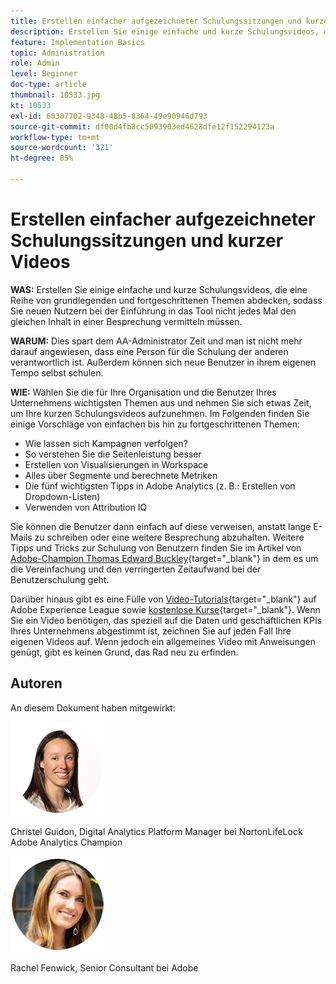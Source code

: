 ```yaml
---
title: Erstellen einfacher aufgezeichneter Schulungssitzungen und kurzer Videos
description: Erstellen Sie einige einfache und kurze Schulungsvideos, die eine Reihe von grundlegenden und fortgeschrittenen Themen abdecken, sodass Sie neuen Nutzern bei der Einführung in das Tool nicht jedes Mal den gleichen Inhalt in einer Besprechung vermitteln müssen.
feature: Implementation Basics
topic: Administration
role: Admin
level: Beginner
doc-type: article
thumbnail: 10533.jpg
kt: 10533
exl-id: 60307702-9348-48b5-8364-49e90946d793
source-git-commit: df00d4fb8cc5093903ed4628dfe12f152294123a
workflow-type: tm+mt
source-wordcount: '321'
ht-degree: 85%

---
```


# Erstellen einfacher aufgezeichneter Schulungssitzungen und kurzer Videos

**WAS:** Erstellen Sie einige einfache und kurze Schulungsvideos, die eine Reihe von grundlegenden und fortgeschrittenen Themen abdecken, sodass Sie neuen Nutzern bei der Einführung in das Tool nicht jedes Mal den gleichen Inhalt in einer Besprechung vermitteln müssen.

**WARUM:** Dies spart dem AA-Administrator Zeit und man ist nicht mehr darauf angewiesen, dass eine Person für die Schulung der anderen verantwortlich ist. Außerdem können sich neue Benutzer in ihrem eigenen Tempo selbst schulen.

**WIE:** Wählen Sie die für Ihre Organisation und die Benutzer Ihres Unternehmens wichtigsten Themen aus und nehmen Sie sich etwas Zeit, um Ihre kurzen Schulungsvideos aufzunehmen. Im Folgenden finden Sie einige Vorschläge von einfachen bis hin zu fortgeschrittenen Themen:

* Wie lassen sich Kampagnen verfolgen?
* So verstehen Sie die Seitenleistung besser
* Erstellen von Visualisierungen in Workspace
* Alles über Segmente und berechnete Metriken
* Die fünf wichtigsten Tipps in Adobe Analytics (z. B.: Erstellen von Dropdown-Listen)
* Verwenden von Attribution IQ

Sie können die Benutzer dann einfach auf diese verweisen, anstatt lange E-Mails zu schreiben oder eine weitere Besprechung abzuhalten. Weitere Tipps und Tricks zur Schulung von Benutzern finden Sie im Artikel von [Adobe-Champion Thomas Edward Buckley](https://experienceleague.adobe.com/docs/analytics-learn/tutorials/administration/key-admin-skills/simplify-training-users.html?lang=de){target="_blank"} in dem es um die Vereinfachung und den verringerten Zeitaufwand bei der Benutzerschulung geht.

Darüber hinaus gibt es eine Fülle von [Video-Tutorials](https://experienceleague.adobe.com/docs/analytics-learn/tutorials/overview.html?lang=de){target="_blank"} auf Adobe Experience League sowie [kostenlose Kurse](https://experienceleague.adobe.com/?lang=de#dashboard/learning){target="_blank"}. Wenn Sie ein Video benötigen, das speziell auf die Daten und geschäftlichen KPIs Ihres Unternehmens abgestimmt ist, zeichnen Sie auf jeden Fall Ihre eigenen Videos auf. Wenn jedoch ein allgemeines Video mit Anweisungen genügt, gibt es keinen Grund, das Rad neu zu erfinden.

## Autoren

An diesem Dokument haben mitgewirkt:

![Christel Guidon](assets/Christel-Headshot-150.png)

Christel Guidon, Digital Analytics Platform Manager bei NortonLifeLock
Adobe Analytics Champion

![Rachel Fenwick](assets/Rachel-Fenwick-150.png)

Rachel Fenwick, Senior Consultant bei Adobe
